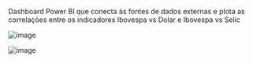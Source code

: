 
Dashboard Power BI que conecta às fontes de dados externas e plota as correlações entre os indicadores Ibovespa vs Dolar e Ibovespa vs Selic

![image](https://user-images.githubusercontent.com/12200047/184997611-9338d339-dce4-4299-9da5-1ad00f3fea36.png)

![image](https://user-images.githubusercontent.com/12200047/184997696-476d9abe-c787-4132-9ef7-90dfc289fadd.png)
